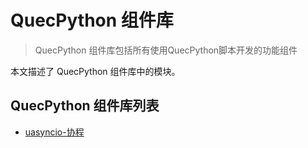# QuecPython 组件库

> QuecPython 组件库包括所有使用QuecPython脚本开发的功能组件

本文描述了 QuecPython 组件库中的模块。

## QuecPython 组件库列表

- [uasyncio-协程](./uasyncio.md)
